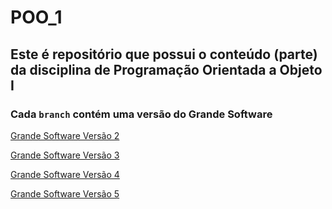 # POO_1

## Este é repositório que possui o conteúdo (parte) da disciplina de Programação Orientada a Objeto I

### Cada `branch` contém uma versão do **Grande Software**

[Grande Software Versão 2](https://github.com/csp1po/POO_1/tree/grande_software_v_2)

[Grande Software Versão 3](https://github.com/csp1po/POO_1/tree/grande_software_v_3)

[Grande Software Versão 4](https://github.com/csp1po/POO_1/tree/grande_software_v_4)

[Grande Software Versão 5](https://github.com/csp1po/POO_1/tree/grande_software_v_5)
